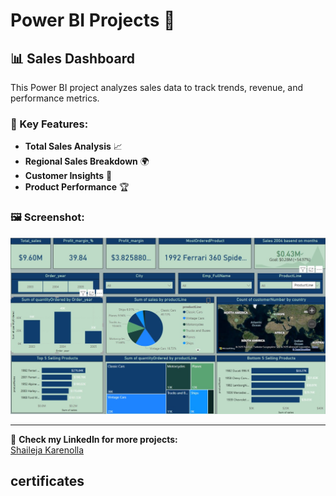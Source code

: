 # Power BI Projects 🚀

## 📊 Sales Dashboard
This Power BI project analyzes sales data to track trends, revenue, and performance metrics.

### 🔹 Key Features:
- **Total Sales Analysis** 📈  
- **Regional Sales Breakdown** 🌍  
- **Customer Insights** 👥  
- **Product Performance** 🏆  

### 🖼️ Screenshot:
![Sales Dashboard](PowerBI_Projects/sales_dashboard.jpg)

---

🔗 **Check my LinkedIn for more projects:**  
[Shaileja Karenolla](https://www.linkedin.com/in/shaileja-karenolla-1ba523289)  

## certificates
